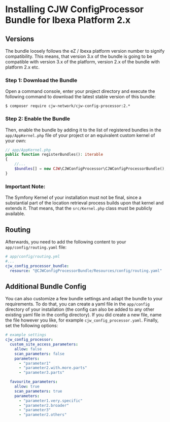 # Installing CJW ConfigProcessor Bundle for Ibexa Platform 2.x

## Versions

The bundle loosely follows the eZ / Ibexa platform version number to signify
compatibility. This means, that version 3.x of the bundle is going to be compatible
with version 3.x of the platform, version 2.x of the bundle with platform 2.x etc.

### Step 1: Download the Bundle

Open a command console, enter your project directory and execute the
following command to download the latest stable version of this bundle:

```console
$ composer require cjw-network/cjw-config-processor:2.*
```

### Step 2: Enable the Bundle

Then, enable the bundle by adding it to the list of registered bundles
in the `app/AppKernel.php` file of your project or an equivalent custom kernel
of your own:

```php
// app/AppKernel.php
public function registerBundles(): iterable
{
    //...
    $bundles[] = new CJW\CJWConfigProcessor\CJWConfigProcessorBundle();
}
```

### Important Note:

The Symfony Kernel of your installation must not be final, since a substantial part of the
location retrieval process builds upon that kernel and extends it. That means, that the `src/Kernel.php`
class must be publicly available.

## Routing

Afterwards, you need to add the following content to your `app/config/routing.yaml` file:

```yaml
# app/config/routing.yml
#...
cjw_config_processor_bundle:
  resource: "@CJWConfigProcessorBundle/Resources/config/routing.yaml"
```

## Additional Bundle Config

You can also customize a few bundle settings and adapt the bundle to your requirements.
To do that, you can create a yaml file in the `app/config` directory of your
installation (the config can also be added to any other existing yaml file in the config directory).
If you did create a new file, name the file however you like, for example `cjw_config_processor.yaml`.
Finally, set the following options:

```yaml
# example settings
cjw_config_processor:
  custom_site_access_parameters:
    allow: false
    scan_parameters: false
    parameters:
      - "parameter1"
      - "parameter2.with.more.parts"
      - "parameter3.parts"

  favourite_parameters:
    allow: true
    scan_parameters: true
    parameters:
      - "parameter1.very.specific"
      - "parameter2.broader"
      - "parameter3"
      - "parameter2.others"
```
